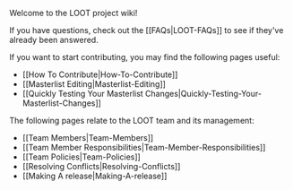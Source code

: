Welcome to the LOOT project wiki!

If you have questions, check out the [[FAQs|LOOT-FAQs]] to see if they've already been answered.

If you want to start contributing, you may find the following pages useful:

* [[How To Contribute|How-To-Contribute]]
* [[Masterlist Editing|Masterlist-Editing]]
* [[Quickly Testing Your Masterlist Changes|Quickly-Testing-Your-Masterlist-Changes]]

The following pages relate to the LOOT team and its management:

* [[Team Members|Team-Members]]
* [[Team Member Responsibilities|Team-Member-Responsibilities]]
* [[Team Policies|Team-Policies]]
* [[Resolving Conflicts|Resolving-Conflicts]]
* [[Making A release|Making-A-release]]